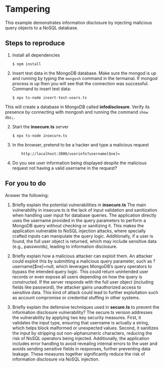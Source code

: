 # Tampering

This example demonstrates information disclosure by injecting malicious query objects to a NoSQL database.

## Steps to reproduce

1. Install all dependencies

    `$ npm install`

2. Insert test data in the MongoDB database. Make sure the mongod is up and running by typing the `mongosh` command in the termainal. If mongod process is up then you will see that the connection was successful. Command to insert test data:

    `$ npx ts-node insert-test-users.ts`

This will create a database in MongoDB called __infodisclosure__. Verify its presence by connecting with mongosh and running the command `show dbs;`.

2. Start the **insecure.ts** server

    `$ npx ts-node insecure.ts`

3. In the browser, pretend to be a hacker and type a malicious request

    ```
        http://localhost:3000/userinfo?username[$ne]=
    ```

4. Do you see user information being displayed despite the malicious request not having a valid username in the request?

## For you to do

Answer the following:

1. Briefly explain the potential vulnerabilities in **insecure.ts**
   The main vulnerability in insecure.ts is the lack of input validation and sanitization when handling user input for database queries. The application directly uses the username provided in the query parameters to perform a MongoDB query without checking or sanitizing it. This makes the application vulnerable to NoSQL injection attacks, where specially crafted inputs can manipulate the query logic. Additionally, if a user is found, the full user object is returned, which may include sensitive data (e.g., passwords), leading to information disclosure.

2. Briefly explain how a malicious attacker can exploit them.
   An attacker could exploit this by submitting a malicious query parameter, such as ?username[$ne]=null, which leverages MongoDB’s query operators to bypass the intended query logic. This could return unintended user records or even expose all users depending on how the query is constructed. If the server responds with the full user object (including fields like password), the attacker gains unauthorized access to sensitive data. This kind of attack could lead to further exploitation such as account compromise or credential stuffing in other systems.

3. Briefly explain the defensive techniques used in **secure.ts** to prevent the information disclosure vulnerability?
   The secure.ts version addresses the vulnerability by applying two key security measures. First, it validates the input type, ensuring that username is actually a string, which helps block malformed or unexpected values. Second, it sanitizes the input by stripping out non-alphanumeric characters, reducing the risk of NoSQL operators being injected. Additionally, the application includes error handling to avoid revealing internal errors to the user and avoids sending sensitive fields in responses, further preventing data leakage. These measures together significantly reduce the risk of information disclosure via NoSQL injection.

